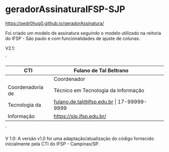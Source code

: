 # geradorAssinaturaIFSP-SJP

https://pedr0hug0.github.io/geradorAssinatura/

Foi criado um modelo de assinatura seguindo o modelo utilizado na reitoria do IFSP - São paulo e com funcionalidades de ajuste de colunas.

V2.1:

`<html>
<body>
<!--StartFragment-->

CTI | Fulano de Tal Beltrano |   |  
-- | -- | -- | --
||Coordenador
Coordenadoria de | Técnico em Tecnologia da Informação
Tecnologia da | fulano.de.tal@ifsp.edu.br \| 17-99999-9999
Informação | https://sjp.ifsp.edu.br/

<!--EndFragment-->
</body>
</html>`


V 1.0:
A versão v1.0 foi uma adaptação/atualização do código fornecido inicialmente pela CTI do IFSP - Campinas/SP.

